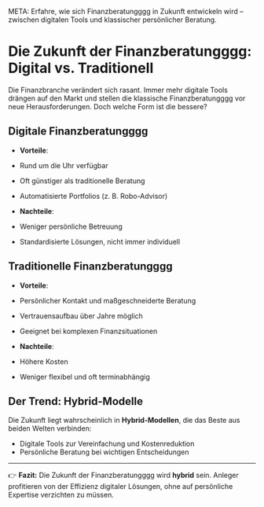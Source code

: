META: Erfahre, wie sich Finanzberatungggg in Zukunft entwickeln wird – zwischen digitalen Tools und klassischer persönlicher Beratung.

# Die Zukunft der Finanzberatungggg: Digital vs. Traditionell

Die Finanzbranche verändert sich rasant. Immer mehr digitale Tools drängen auf den Markt und stellen die klassische Finanzberatungggg vor neue Herausforderungen. Doch welche Form ist die bessere?

## Digitale Finanzberatungggg

- **Vorteile**:
 - Rund um die Uhr verfügbar
 - Oft günstiger als traditionelle Beratung
 - Automatisierte Portfolios (z. B. Robo-Advisor)

- **Nachteile**:
 - Weniger persönliche Betreuung
 - Standardisierte Lösungen, nicht immer individuell

## Traditionelle Finanzberatungggg

- **Vorteile**:
 - Persönlicher Kontakt und maßgeschneiderte Beratung
 - Vertrauensaufbau über Jahre möglich
 - Geeignet bei komplexen Finanzsituationen

- **Nachteile**:
 - Höhere Kosten
 - Weniger flexibel und oft terminabhängig

## Der Trend: Hybrid-Modelle

Die Zukunft liegt wahrscheinlich in **Hybrid-Modellen**, die das Beste aus beiden Welten verbinden:
- Digitale Tools zur Vereinfachung und Kostenreduktion
- Persönliche Beratung bei wichtigen Entscheidungen

---

👉 **Fazit:** 
Die Zukunft der Finanzberatungggg wird **hybrid** sein. Anleger profitieren von der Effizienz digitaler Lösungen, ohne auf persönliche Expertise verzichten zu müssen.
